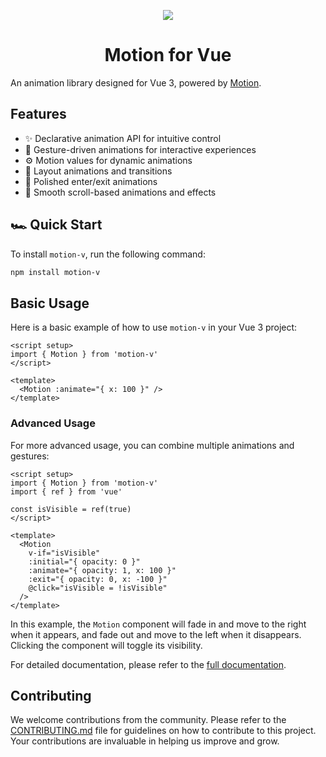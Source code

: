 <p align="center">
<img src="https://github.com/user-attachments/assets/eb32e353-13c2-4c84-9992-3548a42c92a4"></img>
</p>
<h1 align="center">Motion for Vue</h1>

An animation library designed for Vue 3, powered by [Motion](https://www.framer.com/motion/).

## Features
- ✨ Declarative animation API for intuitive control
- 👋 Gesture-driven animations for interactive experiences
- ⚙ Motion values for dynamic animations
- 🔲 Layout animations and transitions
- 🚪 Polished enter/exit animations
- 📜 Smooth scroll-based animations and effects

## 🏎️ Quick Start
To install `motion-v`, run the following command:
```bash
npm install motion-v
```

## Basic Usage
Here is a basic example of how to use `motion-v` in your Vue 3 project:

```vue
<script setup>
import { Motion } from 'motion-v'
</script>

<template>
  <Motion :animate="{ x: 100 }" />
</template>
```

### Advanced Usage
For more advanced usage, you can combine multiple animations and gestures:

```vue
<script setup>
import { Motion } from 'motion-v'
import { ref } from 'vue'

const isVisible = ref(true)
</script>

<template>
  <Motion
    v-if="isVisible"
    :initial="{ opacity: 0 }"
    :animate="{ opacity: 1, x: 100 }"
    :exit="{ opacity: 0, x: -100 }"
    @click="isVisible = !isVisible"
  />
</template>
```

In this example, the `Motion` component will fade in and move to the right when it appears, and fade out and move to the left when it disappears. Clicking the component will toggle its visibility.

For detailed documentation, please refer to the [full documentation](https://motion.seacoly.me/).

## Contributing
We welcome contributions from the community. Please refer to the [CONTRIBUTING.md](./CONTRIBUTING.md) file for guidelines on how to contribute to this project. Your contributions are invaluable in helping us improve and grow.

